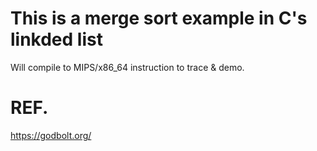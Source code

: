 This is a merge sort example in C's linkded list
===

Will compile to MIPS/x86_64 instruction to trace & demo.

# REF.
https://godbolt.org/
